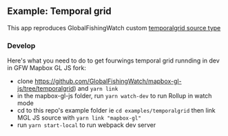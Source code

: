 ## Example: Temporal grid

This app reproduces GlobalFishingWatch custom [temporalgrid source type](https://github.com/GlobalFishingWatch/mapbox-gl-js/tree/temporalgrid)

### Develop

Here's what you need to do to get fourwings temporal grid runnding in dev in GFW Mapbox GL JS fork:

- clone https://github.com/GlobalFishingWatch/mapbox-gl-js/tree/temporalgrid) and `yarn link`
- in the mapbox-gl-js folder, run `yarn watch-dev` to run Rollup in watch mode
- cd to this repo's example folder ie `cd examples/temporalgrid` then link MGL JS source with `yarn link "mapbox-gl"`
- run `yarn start-local` to run webpack dev server

